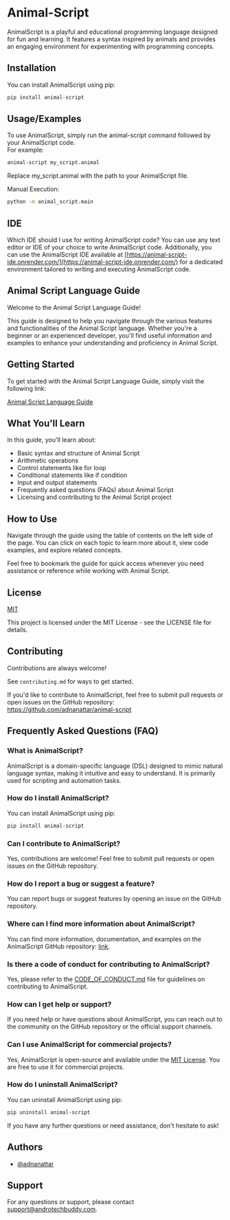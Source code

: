 
# Animal-Script

AnimalScript is a playful and educational programming language designed for fun and learning. It features a syntax inspired by animals and provides an engaging environment for experimenting with programming concepts.


## Installation

You can install AnimalScript using pip: <br>

```bash
pip install animal-script
```
    
## Usage/Examples

To use AnimalScript, simply run the animal-script command followed by your AnimalScript code. <br> For example: <br>
```bash
animal-script my_script.animal 
```
Replace my_script.animal with the path to your AnimalScript file. <br>

Manual Execution:  <br>
```bash
python -m animal_script.main
```

## IDE
Which IDE should I use for writing AnimalScript code?
You can use any text editor or IDE of your choice to write AnimalScript code. Additionally, you can use the AnimalScript IDE available at 
[https://animal-script-ide.onrender.com/](https://animal-script-ide.onrender.com/) for a dedicated environment tailored to writing and executing AnimalScript code.

## Animal Script Language Guide
Welcome to the Animal Script Language Guide!

This guide is designed to help you navigate through the various features and functionalities of the Animal Script language. Whether you're a beginner or an experienced developer, you'll find useful information and examples to enhance your understanding and proficiency in Animal Script.

## Getting Started

To get started with the Animal Script Language Guide, simply visit the following link:

[Animal Script Language Guide](https://adnanattar.gitbook.io/animal-script-language-guide/)

## What You'll Learn

In this guide, you'll learn about:

- Basic syntax and structure of Animal Script
- Arithmetic operations
- Control statements like for loop
- Conditional statements like if condition
- Input and output statements
- Frequently asked questions (FAQs) about Animal Script
- Licensing and contributing to the Animal Script project

## How to Use

Navigate through the guide using the table of contents on the left side of the page. You can click on each topic to learn more about it, view code examples, and explore related concepts.

Feel free to bookmark the guide for quick access whenever you need assistance or reference while working with Animal Script. 

## License

[MIT](https://choosealicense.com/licenses/mit/)

This project is licensed under the MIT License - see the LICENSE file for details.

## Contributing

Contributions are always welcome!

See `contributing.md` for ways to get started.

If you'd like to contribute to AnimalScript, feel free to submit pull requests or open issues on the GitHub repository: 
https://github.com/adnanattar/animal-script

## Frequently Asked Questions (FAQ)

### What is AnimalScript?
AnimalScript is a domain-specific language (DSL) designed to mimic natural language syntax, making it intuitive and easy to understand. It is primarily used for scripting and automation tasks.

### How do I install AnimalScript?
You can install AnimalScript using pip:

```bash
pip install animal-script
```

### Can I contribute to AnimalScript?
Yes, contributions are welcome! Feel free to submit pull requests or open issues on the GitHub repository.

### How do I report a bug or suggest a feature?
You can report bugs or suggest features by opening an issue on the GitHub repository.

### Where can I find more information about AnimalScript?
You can find more information, documentation, and examples on the AnimalScript GitHub repository: [link](https://github.com/adnanattar/animal-script).

### Is there a code of conduct for contributing to AnimalScript?
Yes, please refer to the [CODE_OF_CONDUCT.md](CODE_OF_CONDUCT.md) file for guidelines on contributing to AnimalScript.

### How can I get help or support?
If you need help or have questions about AnimalScript, you can reach out to the community on the GitHub repository or the official support channels.

### Can I use AnimalScript for commercial projects?
Yes, AnimalScript is open-source and available under the [MIT License](LICENSE). You are free to use it for commercial projects.

### How do I uninstall AnimalScript?
You can uninstall AnimalScript using pip:

```bash
pip uninstall animal-script
```

If you have any further questions or need assistance, don't hesitate to ask!
## Authors

- [@adnanattar](https://www.github.com/adnanattar)

## Support

For any questions or support, please contact support@androtechbuddy.com.

